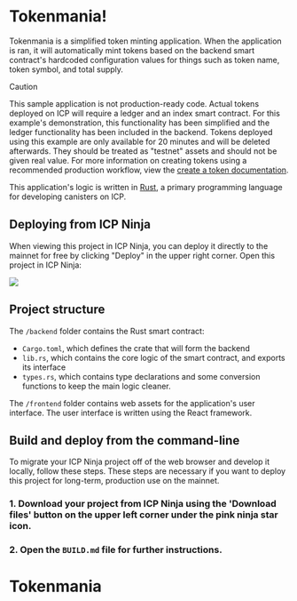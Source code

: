 # Tokenmania!

Tokenmania is a simplified token minting application. When the application is ran, it will automatically mint tokens based on the backend smart contract's hardcoded configuration values for things such as token name, token symbol, and total supply.

> [!CAUTION]
> This sample application is not production-ready code. Actual tokens deployed on ICP will require a ledger and an index smart contract. For this example's demonstration, this functionality has been simplified and the ledger functionality has been included in the backend. Tokens deployed using this example are only available for 20 minutes and will be deleted afterwards. They should be treated as "testnet" assets and should not be given real value.
> For more information on creating tokens using a recommended production workflow, view the [create a token documentation](https://internetcomputer.org/docs/current/developer-docs/defi/tokens/create).

This application's logic is written in [Rust](https://internetcomputer.org/docs/building-apps/developer-tools/cdks/rust/intro-to-rust), a primary programming language for developing canisters on ICP.

## Deploying from ICP Ninja

When viewing this project in ICP Ninja, you can deploy it directly to the mainnet for free by clicking "Deploy" in the upper right corner. Open this project in ICP Ninja:

[![](https://icp.ninja/assets/open.svg)](https://icp.ninja/i?url=https://github.com/dfinity/examples/rust/tokenmania)

## Project structure

The `/backend` folder contains the Rust smart contract:

- `Cargo.toml`, which defines the crate that will form the backend
- `lib.rs`, which contains the core logic of the smart contract, and exports its interface
- `types.rs`, which contains type declarations and some conversion functions to keep the main logic cleaner.

The `/frontend` folder contains web assets for the application's user interface. The user interface is written using the React framework.

## Build and deploy from the command-line

To migrate your ICP Ninja project off of the web browser and develop it locally, follow these steps. These steps are necessary if you want to deploy this project for long-term, production use on the mainnet.

### 1. Download your project from ICP Ninja using the 'Download files' button on the upper left corner under the pink ninja star icon.

### 2. Open the `BUILD.md` file for further instructions.
# Tokenmania
